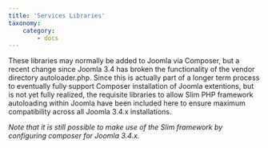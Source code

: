 ```yaml
---
title: 'Services Libraries'
taxonomy:
    category:
        - docs
---
```


These libraries may normally be added to Joomla via Composer, but a recent change since Joomla 3.4 has broken the functionality of the vendor directory autoloader.php. Since this is actually part of a longer term process to eventually fully support Composer installation of Joomla extentions, but is not yet fully realized, the requisite libraries to allow Slim PHP framework autoloading within Joomla have been included here to ensure maximum compatibility across all Joomla 3.4.x installations.
     
_Note that it is still possible to make use of the Slim framework by configuring composer for Joomla 3.4.x._